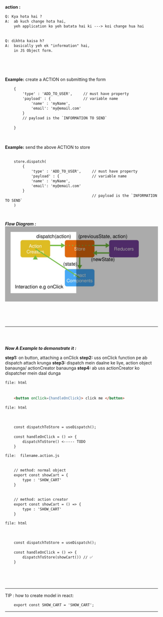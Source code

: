 **action :**

    Q: Kya hota hai ?
    A:  ab kuch change hota hai,
        yeh application ko yeh batata hai ki ---> koi change hua hai


    Q: dikhta kaisa h?
    A:  basically yeh ek "information" hai,
        in JS Object form.

<br><br><br>

**Example:** create a ACTION on submitting the form

```JS
    {
        'type' : 'ADD_TO_USER',     // must have property
        'payload' : {               // variable name 
            'name' : 'myName',
            'email': 'my@email.com'
        }
        // payload is the `INFORMATION TO SEND`

    }

```

</br> </br> 
**Example:** send the above ACTION to store

```JS

    store.dispatch(
        {
            'type' : 'ADD_TO_USER',     // must have property
            'payload' : {               // variable name 
            'name' : 'myName',
            'email': 'my@email.com'
        }
                                        // payload is the `INFORMATION TO SEND`
    )

```

</br>

***Flow  Diagram :***
    ![](/bootstrapsImages/reduxAction.png)


</br> </br> </br>
<hr>
</br> </br>

***Now A Example to demonstrate it :***

**step1:** on button, attaching a onClick
**step2:** uss onClick function pe ab dispatch attach krunga
**step3:** dispatch mein daalne ke liye, action object banaunga/ actionCreator banaunga
**step4:** ab uss actionCreator ko dispatcher mein daal dunga


```HTML
file: html


    <button onClick={handleOnClick}> click me </button>
```

```JS
file: html



    const dispatchToStore = useDispatch();

    const handleOnClick = () => {
        dispatchToStore() <----- TODO
    }

```

```JS 
file:  filename.action.js
    

    // method: normal object
    export const showCart = { 
        type : 'SHOW_CART'
    }


    // method: action creator
    export const showCart = () => {
        type : 'SHOW_CART'
    }

```

```JS
file: html



    const dispatchToStore = useDispatch();

    const handleOnClick = () => {
        dispatchToStore(showCart()) // ✅
    }

```

</br></br></br><hr>

TIP : how to create model in react:
```JS
    export const SHOW_CART = 'SHOW_CART';
```
<hr>
